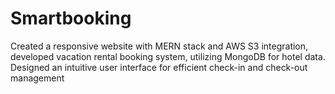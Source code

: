 # Smartbooking
 Created a responsive website with MERN stack and AWS S3 integration, developed 
 vacation rental booking system, utilizing MongoDB for hotel data. Designed an intuitive user interface 
 for efficient check-in and check-out management
